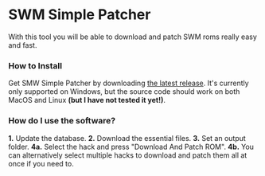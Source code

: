 # SWM Simple Patcher

With this tool you will be able to download and patch SWM roms really easy and fast.

### How to Install

Get SMW Simple Patcher by downloading [the latest release](https://github.com/Propag4nd4lf/smwsimplepatcher/releases). It's currently only supported on Windows, but the source code should work on both MacOS and Linux __(but I have not tested it yet!)__.

### How do I use the software?

__1.__ Update the database.
__2.__ Download the essential files.
__3.__ Set an output folder.
__4a.__ Select the hack and press "Download And Patch ROM".
__4b.__ You can alternatively select multiple hacks to download and patch them all at once if you need to.
